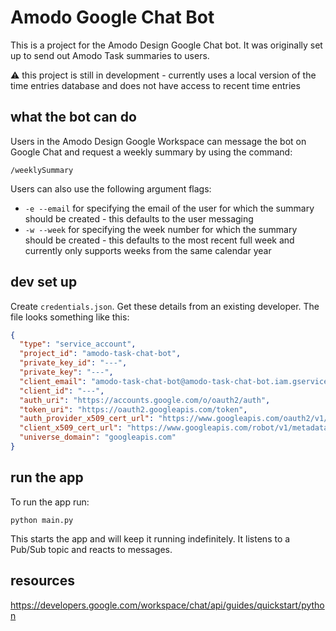 # Amodo Google Chat Bot

This is a project for the Amodo Design Google Chat bot. It was originally set up to send out Amodo Task summaries to users.

⚠️ this project is still in development - currently uses a local version of the time entries database and does not have access to recent time entries

## what the bot can do

Users in the Amodo Design Google Workspace can message the bot on Google Chat and request a weekly summary by using the command:

```
/weeklySummary
```

Users can also use the following argument flags:

- `-e --email` for specifying the email of the user for which the summary should be created - this defaults to the user messaging
- `-w --week` for specifying the week number for which the summary should be created - this defaults to the most recent full week and currently only supports weeks from the same calendar year

## dev set up

Create `credentials.json`. Get these details from an existing developer. The file looks something like this:

```json
{
  "type": "service_account",
  "project_id": "amodo-task-chat-bot",
  "private_key_id": "---",
  "private_key": "---",
  "client_email": "amodo-task-chat-bot@amodo-task-chat-bot.iam.gserviceaccount.com",
  "client_id": "---",
  "auth_uri": "https://accounts.google.com/o/oauth2/auth",
  "token_uri": "https://oauth2.googleapis.com/token",
  "auth_provider_x509_cert_url": "https://www.googleapis.com/oauth2/v1/certs",
  "client_x509_cert_url": "https://www.googleapis.com/robot/v1/metadata/x509/amodo-task-chat-bot%40amodo-task-chat-bot.iam.gserviceaccount.com",
  "universe_domain": "googleapis.com"
}
```

## run the app

To run the app run:

```
python main.py
```

This starts the app and will keep it running indefinitely. It listens to a Pub/Sub topic and reacts to messages.

## resources

https://developers.google.com/workspace/chat/api/guides/quickstart/python
